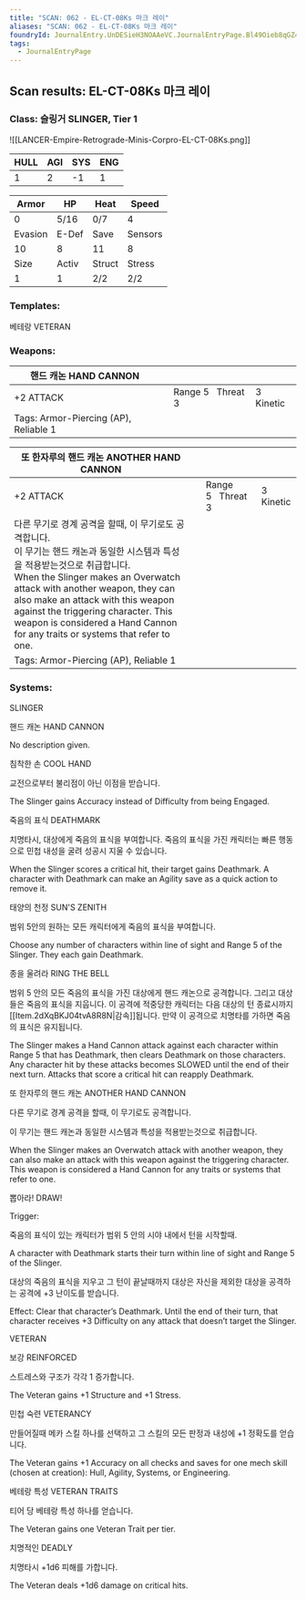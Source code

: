 ```yaml
---
title: "SCAN: 062 - EL-CT-08Ks 마크 레이"
aliases: "SCAN: 062 - EL-CT-08Ks 마크 레이"
foundryId: JournalEntry.UnDESieH3NOAAeVC.JournalEntryPage.Bl49Oieb8qGZ4HyX
tags:
  - JournalEntryPage
---
```

## Scan results: EL-CT-08Ks 마크 레이

### Class: 슬링거 SLINGER, Tier 1

![[LANCER-Empire-Retrograde-Minis-Corpro-EL-CT-08Ks.png]]

| HULL | AGI | SYS | ENG |
| --- | --- | --- | --- |
| 1 | 2 | \-1 | 1 |

| Armor | HP | Heat | Speed |
| --- | --- | --- | --- |
| 0 | 5/16 | 0/7 | 4 |
| Evasion | E-Def | Save | Sensors |
| 10 | 8 | 11 | 8 |
| Size | Activ | Struct | Stress |
| 1 | 1 | 2/2 | 2/2 |

### Templates:

베테랑 VETERAN

### Weapons:

| 핸드 캐논 HAND CANNON |  |  |  |
| --- | --- | --- | --- |
| +2 ATTACK |  | Range 5   Threat 3 | 3 Kinetic |  |
| Tags: Armor-Piercing (AP), Reliable 1 |  |  |  |  |  |

| 또 한자루의 핸드 캐논 ANOTHER HAND CANNON |  |  |  |
| --- | --- | --- | --- |
| +2 ATTACK |  | Range 5   Threat 3 | 3 Kinetic |  |
| 다른 무기로 경계 공격을 할때, 이 무기로도 공격합니다.<br/>이 무기는 핸드 캐논과 동일한 시스템과 특성을 적용받는것으로 취급합니다.<br/>When the Slinger makes an Overwatch attack with another weapon, they can also make an attack with this weapon against the triggering character.   This weapon is considered a Hand Cannon for any traits or systems that refer to one. |  |  |  |  |  |
| Tags: Armor-Piercing (AP), Reliable 1 |  |  |  |  |  |

### Systems:

SLINGER

핸드 캐논 HAND CANNON

No description given.

침착한 손 COOL HAND

교전으로부터 불리점이 아닌 이점을 받습니다.

The Slinger gains Accuracy instead of Difficulty from being Engaged.

죽음의 표식 DEATHMARK

치명타시, 대상에게 죽음의 표식을 부여합니다. 죽음의 표식을 가진 캐릭터는 빠른 행동으로 민첩 내성을 굴려 성공시 지울 수 있습니다.

When the Slinger scores a critical hit, their target gains Deathmark. A character with Deathmark can make an Agility save as a quick action to remove it.

태양의 천정 SUN'S ZENITH

범위 5안의 원하는 모든 캐릭터에게 죽음의 표식을 부여합니다.

Choose any number of characters within line of sight and Range 5 of the Slinger. They each gain Deathmark.

종을 울려라 RING THE BELL

범위 5 안의 모든 죽음의 표식을 가진 대상에게 핸드 캐논으로 공격합니다. 그리고 대상들은 죽음의 표식을 지웁니다. 이 공격에 적중당한 캐릭터는 다음 대상의 턴 종료시까지 [[Item.2dXqBKJ04tvA8R8N|감속]]됩니다. 만약 이 공격으로 치명타를 가하면 죽음의 표식은 유지됩니다.

The Slinger makes a Hand Cannon attack against each character within Range 5 that has Deathmark, then clears Deathmark on those characters. Any character hit by these attacks becomes SLOWED until the end of their next turn. Attacks that score a critical hit can reapply Deathmark.

또 한자루의 핸드 캐논 ANOTHER HAND CANNON

다른 무기로 경계 공격을 할때, 이 무기로도 공격합니다.

이 무기는 핸드 캐논과 동일한 시스템과 특성을 적용받는것으로 취급합니다.

When the Slinger makes an Overwatch attack with another weapon, they can also make an attack with this weapon against the triggering character.  
This weapon is considered a Hand Cannon for any traits or systems that refer to one.

뽑아라! DRAW!

Trigger:

죽음의 표식이 있는 캐릭터가 범위 5 안의 시야 내에서 턴을 시작할때.

A character with Deathmark starts their turn within line of sight and Range 5 of the Slinger.

  

대상의 죽음의 표식을 지우고 그 턴이 끝날때까지 대상은 자신을 제외한 대상을 공격하는 공격에 +3 난이도를 받습니다.

Effect: Clear that character’s Deathmark. Until the end of their turn, that character receives +3 Difficulty on any attack that doesn’t target the Slinger.

VETERAN

보강 REINFORCED

스트레스와 구조가 각각 1 증가합니다.

The Veteran gains +1 Structure and +1 Stress.

민첩 숙련 VETERANCY

만들어질때 메카 스킬 하나를 선택하고 그 스킬의 모든 판정과 내성에 +1 정확도를 얻습니다.

The Veteran gains +1 Accuracy on all checks and saves for one mech skill (chosen at creation): Hull, Agility, Systems, or Engineering.

베테랑 특성 VETERAN TRAITS

티어 당 베테랑 특성 하나를 얻습니다.

The Veteran gains one Veteran Trait per tier.

치명적인 DEADLY

치명타시 +1d6 피해를 가합니다.

The Veteran deals +1d6 damage on critical hits.